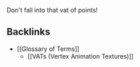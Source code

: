Don't fall into that vat of points!
## Backlinks
* [[Glossary of Terms]]
	* [[VATs (Vertex Animation Textures)]]

